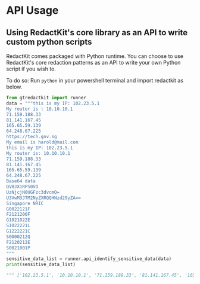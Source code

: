 # API Usage

## Using RedactKit's core library as an API to write custom python scripts

RedactKit comes packaged with Python runtime. You can choose to use RedactKit's core redaction patterns as an API to write your own Python script if you wish to.

To do so: Run `python` in your powershell terminal and import redactkit as below.

```python
from gtredactkit import runner
data = """this is my IP: 102.23.5.1
My router is : 10.10.10.1
71.159.188.33
81.141.167.45
165.65.59.139
64.248.67.225
https://tech.gov.sg
My email is harold@mail.com
this is my IP: 102.23.5.1
My router is: 10.10.10.1
71.159.188.33
81.141.167.45
165.65.59.139
64.248.67.225
Base64 data
QVBJX1RPS0VO
UzNjcjN0UGFzc3dvcmQ=
U3VwM3JTM2NyZXRQQHNzd29yZA==
Singapore NRIC
G0022121F
F2121200F
G1021022E
S1022221L
G1222221C
S0000212Q
F2120212E
S0021001P
"""
sensitive_data_list = runner.api_identify_sensitive_data(data)
print(sensitive_data_list)

""" ['102.23.5.1', '10.10.10.1', '71.159.188.33', '81.141.167.45', '165.65.59.139', '64.248.67.225', 'https://tech.gov.sg', 'harold@mail.com', 'mail.com', '102.23.5.1', '10.10.10.1', '71.159.188.33', '81.141.167.45', '165.65.59.139', '64.248.67.225', 'QVBJX1RPS0VO', 'UzNjcjN0UGFzc3dvcmQ=', 'U3VwM3JTM2NyZXRQQHNzd29yZA==', 'G0022121F', 'F2121200F', 'G1021022E', 'S1022221L', 'G1222221C', 'S0000212Q', 'F2120212E', 'S0021001P'] """
```
